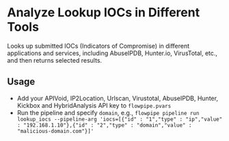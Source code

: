 # Analyze Lookup IOCs in Different Tools

Looks up submitted IOCs (Indicators of Compromise) in different applications and services, including AbuseIPDB, Hunter.io, VirusTotal, etc., and then returns selected results.

## Usage

- Add your APIVoid, IP2Location, Urlscan, Virustotal, AbuseIPDB, Hunter, Kickbox and HybridAnalysis API key to `flowpipe.pvars`
- Run the pipeline and specify `domain`, e.g., `flowpipe pipeline run lookup_iocs --pipeline-arg 'iocs=[{"id" : "1","type" : "ip","value" : "192.168.1.10"},{"id" : "2","type" : "domain","value" : "malicious-domain.com"}]'`
